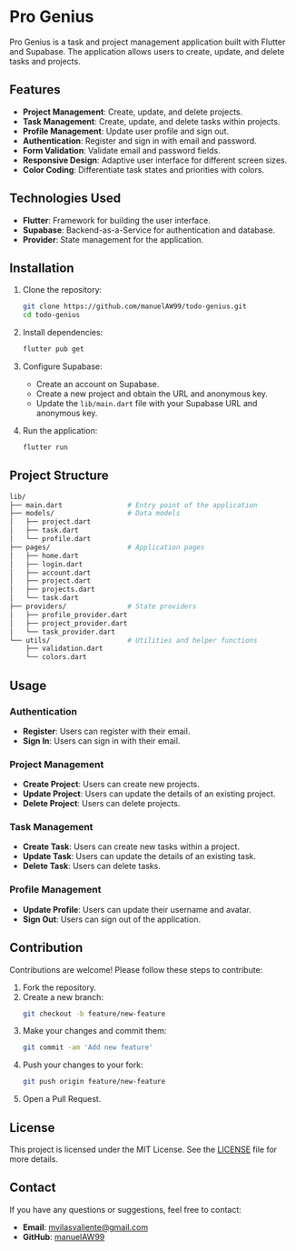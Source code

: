 # Pro Genius

Pro Genius is a task and project management application built with Flutter and Supabase. The application allows users to create, update, and delete tasks and projects.

## Features

- **Project Management**: Create, update, and delete projects.
- **Task Management**: Create, update, and delete tasks within projects.
- **Profile Management**: Update user profile and sign out.
- **Authentication**: Register and sign in with email and password.
- **Form Validation**: Validate email and password fields.
- **Responsive Design**: Adaptive user interface for different screen sizes.
- **Color Coding**: Differentiate task states and priorities with colors.

## Technologies Used

- **Flutter**: Framework for building the user interface.
- **Supabase**: Backend-as-a-Service for authentication and database.
- **Provider**: State management for the application.

## Installation

1. Clone the repository:
   ```bash
   git clone https://github.com/manuelAW99/todo-genius.git
   cd todo-genius
   ```

2. Install dependencies:
   ```bash
   flutter pub get
   ```

3. Configure Supabase:
   - Create an account on Supabase.
   - Create a new project and obtain the URL and anonymous key.
   - Update the `lib/main.dart` file with your Supabase URL and anonymous key.

4. Run the application:
   ```bash
   flutter run
   ```

## Project Structure

```bash
lib/
├── main.dart                # Entry point of the application
├── models/                  # Data models
│   ├── project.dart
│   ├── task.dart
│   └── profile.dart
├── pages/                   # Application pages
│   ├── home.dart
│   ├── login.dart
│   ├── account.dart
│   ├── project.dart
│   ├── projects.dart
│   └── task.dart
├── providers/               # State providers
│   ├── profile_provider.dart
│   ├── project_provider.dart
│   └── task_provider.dart
└── utils/                   # Utilities and helper functions
    ├── validation.dart
    └── colors.dart
```

## Usage

### Authentication
- **Register**: Users can register with their email.
- **Sign In**: Users can sign in with their email.

### Project Management
- **Create Project**: Users can create new projects.
- **Update Project**: Users can update the details of an existing project.
- **Delete Project**: Users can delete projects.

### Task Management
- **Create Task**: Users can create new tasks within a project.
- **Update Task**: Users can update the details of an existing task.
- **Delete Task**: Users can delete tasks.

### Profile Management
- **Update Profile**: Users can update their username and avatar.
- **Sign Out**: Users can sign out of the application.

## Contribution

Contributions are welcome! Please follow these steps to contribute:

1. Fork the repository.
2. Create a new branch:
   ```bash
   git checkout -b feature/new-feature
   ```
3. Make your changes and commit them:
   ```bash
   git commit -am 'Add new feature'
   ```
4. Push your changes to your fork:
   ```bash
   git push origin feature/new-feature
   ```
5. Open a Pull Request.

## License

This project is licensed under the MIT License. See the [LICENSE](LICENSE) file for more details.

## Contact

If you have any questions or suggestions, feel free to contact:

- **Email**: mvilasvaliente@gmail.com
- **GitHub**: [manuelAW99](https://github.com/manuelAW99)
